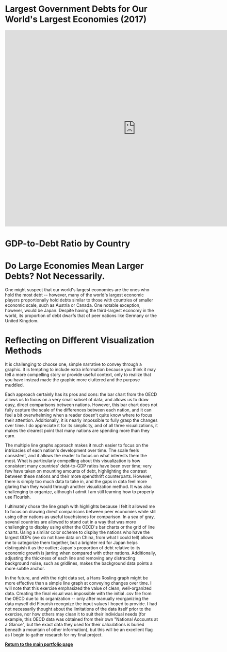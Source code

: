 # Largest Government Debts for Our World's Largest Economies (2017)

<iframe src="https://data.oecd.org/chart/6gLf" width="860" height="645" style="border: 0" mozallowfullscreen="true" webkitallowfullscreen="true" allowfullscreen="true"><a href="https://data.oecd.org/chart/6gLf" target="_blank">OECD Chart: General government debt, Total, % of GDP, Annual, 2017</a></iframe>

# GDP-to-Debt Ratio by Country 
<div class="flourish-embed flourish-chart" data-src="visualisation/5288575"><script src="https://public.flourish.studio/resources/embed.js"></script></div>

# Do Large Economies Mean Larger Debts? Not Necessarily. 
<div class="flourish-embed flourish-chart" data-src="visualisation/5299305"><script src="https://public.flourish.studio/resources/embed.js"></script></div>
One might suspect that our world's largest economies are the ones who hold the most debt -- however, many of the world's largest economic players proportionally hold debts similar to those with countries of smaller economic scale, such as Austria or Canada. One notable exception, however, would be Japan. Despite having the third-largest economy in the world, its proportion of debt dwarfs that of peer nations like Germany or the United Kingdom. 


# Reflecting on Different Visualization Methods 

It is challenging to choose one, simple narrative to convey through a graphic. It is tempting to include extra information because you think it may tell a more compelling story or provide useful context, only to realize that you have instead made the graphic more cluttered and the purpose muddled. 

Each approach certainly has its pros and cons: the bar chart from the OECD allows us to focus on a very small subset of data, and allows us to draw easy, direct comparisons between nations. However, this bar chart does not fully capture the scale of the differences between each nation, and it can feel a bit overwhelming when a reader doesn't quite know where to focus their attention. Additionally, it is nearly impossible to fully grasp the changes over time. I do appreciate it for its simplicity, and of all three visualizations, it makes the clearest point that many nations are spending more than they earn. 

The multiple line graphs approach makes it much easier to focus on the intricacies of each nation's development over time. The scale feels consistent, and it allows the reader to focus on what interests them the most. What is particularly compelling about this visualization is how consistent many countries' debt-to-GDP ratios have been over time; very few have taken on mounting amounts of debt, highlighting the contrast between these nations and their more spendthrift counterparts. However, there is simply too much data to take in, and the gaps in data feel more glaring than they would through another visualization method. It was also challenging to organize, although I admit I am still learning how to properly use Flourish. 

I ultimately chose the line graph with highlights because I felt it allowed me to focus on drawing direct comparisons between peer economies while still using other nations as useful touchstones for comparison. In a sea of gray, several countries are allowed to stand out in a way that was more challenging to display using either the OECD's bar charts or the grid of line charts. Using a similar color scheme to display the nations who have the largest GDPs (we do not have data on China, from what I could tell) allows me to categorize them together, but a brighter red for Japan helps distinguish it as the outlier; Japan's proportion of debt relative to its economic growth is jarring when compared with other nations. Additionally, adjusting the thickness of each line and removing any distracting background noise, such as gridlines, makes the background data points a more subtle anchor. 

In the future, and with the right data set, a Hans Rosling graph might be more effective than a simple line graph at conveying changes over time. I will note that this exercise emphasized the value of clean, well-organized data. Creating the final visual was impossible with the initial .csv file from the OECD due to its organization -- only after manually reorganizing the data myself did Flourish recognize the input values I hoped to provide. I had not necessarily thought about the limitations of the data itself prior to the exercise, nor how others may clean it to suit their individual needs (for example, this OECD data was obtained from their own "National Accounts at a Glance", but the exact data they used for their calculations is buried beneath a mountain of other information), but this will be an excellent flag as I begin to gather research for my final project.

<a href="https://nannunz.github.io/annunziata-portfolio/"><b>Return to the main portfolio page</b></a>
